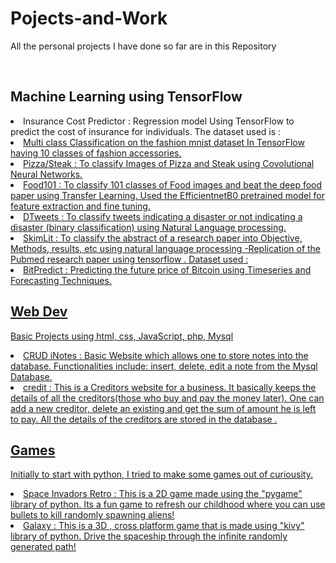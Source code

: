 # Pojects-and-Work
<p>All the personal projects I have done so far are in this Repository</p><br>


<h2>Machine Learning using TensorFlow</h2>
 <li> Insurance Cost Predictor : Regression model Using TensorFlow to predict the cost of insurance for individuals. The dataset used is : <a href="https://raw.githubusercontent.com/stedy/Machine-Learning-with-R-datasets/master/insurance.csv"</a>  </li>
 <li> Multi class Classification on the fashion mnist dataset In TensorFlow having 10 classes of fashion accessories.</li>
 <li> Pizza/Steak : To classify Images of Pizza and Steak using Covolutional Neural Networks.<a href="https://storage.googleapis.com/ztm_tf_course/food_vision/pizza_steak.zip"</a>
 <li> Food101 : To classify 101 classes of Food images and beat the deep food paper using Transfer Learning. Used the EfficientnetB0 pretrained model for feature extraction and fine tuning.</li>
 <li> DTweets : To classify tweets indicating a disaster or not indicating a disaster (binary classification) using Natural Language processing.</li>
 <li> SkimLit : To classify the abstract of a research paper into Objective, Methods, results, etc using natural language processing -Replication of the Pubmed research paper using tensorflow . Dataset used : <a href="https://github.com/Franck-Dernoncourt/pubmed-rct.git" </a></li>
 <li> BitPredict : Predicting the future price of Bitcoin using Timeseries and Forecasting Techniques.</li>
 
   
       
 
<h2>Web Dev</h2>
<p>Basic Projects using html, css, JavaScript, php, Mysql </p>
 <li> CRUD iNotes : Basic Website which allows one to store notes into the database. Functionalities include: insert, delete, edit a note from the Mysql Database.</li>
 <li>  credit : This is a Creditors website for a business. It basically keeps the details of all the creditors(those who buy and pay the money later).
 One can add a new creditor, delete an existing and get the sum of amount he is left to pay. All the details of the creditors are stored in the database .<br>
 
 <h2>Games</h2>
 <p> Initially to start with python, I tried to make some games out of curiousity. </p>
 <li> Space Invadors Retro : This is a 2D game made using the "pygame" library of python. Its a fun game to refresh our childhood where you can use bullets to kill randomly spawning aliens! </li>
 <li> Galaxy : This is a 3D , cross platform game that is made using "kivy" library of python. Drive the spaceship through the infinite randomly generated path! </li>
 
 
 
 
